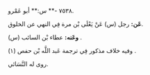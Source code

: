 ٧٥٣٨ -** س:** أبو عَمْرو.

**عَن:** رجل (س) عَنْ يَعْلَى بْن مرة فِي النهي عن الخلوق.

**وعَنه:** عطاء بْن السائب (س) .

وفيه خلاف مذكور فِي ترجمة عَبد اللَّه بْن حفص (١) .

روى له النَّسَائي.